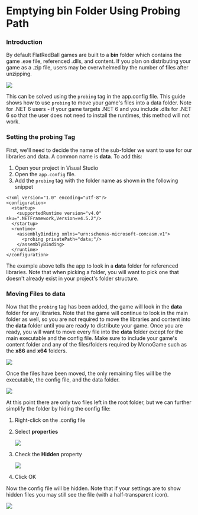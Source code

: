 # Emptying bin Folder Using Probing Path

### Introduction

By default FlatRedBall games are built to a **bin** folder which contains the game .exe file, referenced .dlls, and content. If you plan on distributing your game as a .zip file, users may be overwhelmed by the number of files after unzipping.

![](../../.gitbook/assets/2019-02-img\_5c68f25cd7489-293x300.png)

This can be solved using the `probing` tag in the app.config file. This guide shows how to use `probing` to move your game's files into a data folder. Note for .NET 6 users - if your game targets .NET 6 and you include .dlls for .NET 6 so that the user does not need to install the runtimes, this method will not work.

### Setting the probing Tag

First, we'll need to decide the name of the sub-folder we want to use for our libraries and data. A common name is **data**. To add this:

1. Open your project in Visual Studio
2. Open the `app.config` file.
3. Add the `probing` tag with the folder name as shown in the following snippet

```lang:c#
<?xml version="1.0" encoding="utf-8"?>
<configuration>
  <startup>
    <supportedRuntime version="v4.0" sku=".NETFramework,Version=v4.5.2"/>
  </startup>
  <runtime>
    <assemblyBinding xmlns="urn:schemas-microsoft-com:asm.v1">
      <probing privatePath="data;"/>
    </assemblyBinding>
  </runtime>
</configuration>
```

The example above tells the app to look in a **data** folder for referenced libraries. Note that when picking a folder, you will want to pick one that doesn't already exist in your project's folder structure.

### Moving Files to data

Now that the `probing` tag has been added, the game will look in the **data** folder for any libraries. Note that the game will continue to look in the main folder as well, so you are not required to move the libraries and content into the **data** folder until you are ready to distribute your game. Once you are ready, you will want to move every file into the **data** folder except for the main executable and the config file. Make sure to include your game's content folder and any of the files/folders required by MonoGame such as the **x86** and **x64** folders.

![](../../.gitbook/assets/2019-02-img\_5c69b776bb535.png)

Once the files have been moved, the only remaining files will be the executable, the config file, and the data folder.

![](../../.gitbook/assets/2019-02-img\_5c69b7f753479.png)

At this point there are only two files left in the root folder, but we can further simplify the folder by hiding the config file:

1. Right-click on the .config file
2.  Select **properties**

    ![](../../.gitbook/assets/2019-02-img\_5c69b87990362.png)
3.  Check the **Hidden** property

    ![](../../.gitbook/assets/2019-02-img\_5c69b8d4cd440.png)
4. Click OK

Now the config file will be hidden. Note that if your settings are to show hidden files you may still see the file (with a half-transparent icon).

![](../../.gitbook/assets/2019-02-img\_5c69b981563ae.png)
